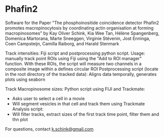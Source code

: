 # Phafin2
Software for the Paper "The phosphoinositide coincidence detector Phafin2 promotes macropinocytosis by coordinating actin organisation at forming macropinosomes"
by Kay Oliver Schink, Kia Wee Tan, Hélène Spangenberg, Domenica Martorana, Marte Sneeggen, Virginie Stévenin, Jost Enninga, Coen Campsteijn, Camilla Raiborg, and Harald Stenmark


Track intensities: Fiji script and postprocessing python script.
Usage: manually track point ROIs using Fiji using the "Add to ROI manager" function. With these ROIs, the script will measure two channels in a composite image within a defines circular ROI
Postprocessing script (locate in the root directory of the tracked data): Aligns data temporally, generates plots using seaborn


Track Macropinosome sizes:
Python script using FIJI and Trackmate:
 - Asks user to select a cell in a movie
 - Will segment vesicles in that cell and track them using Trackmate
Analysis script:
 - Will filter tracks, extract sizes of the first track time point, filter them and thn plot

For questions, contact k.schink@gmail.com
